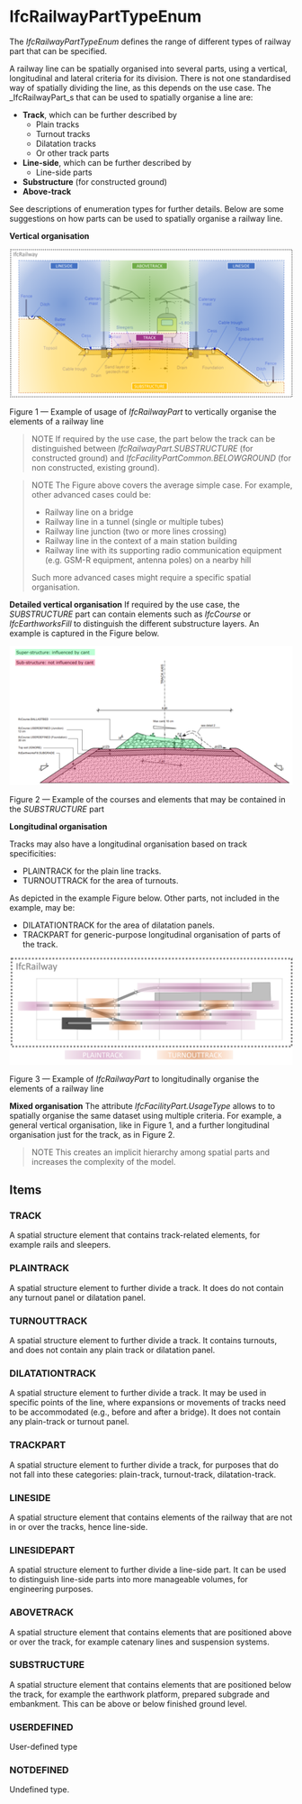 # IfcRailwayPartTypeEnum

The _IfcRailwayPartTypeEnum_ defines the range of different types of railway part that can be specified.
<!-- end of short definition -->


A railway line can be spatially organised into several parts, using a vertical, longitudinal and lateral criteria for its division. There is not one standardised way of spatially dividing the line, as this depends on the use case. The _IfcRailwayPart_s that can be used to spatially organise a line are:

- **Track**, which can be further described by
  - Plain tracks
  - Turnout tracks
  - Dilatation tracks
  - Or other track parts
- **Line-side**, which can be further described by
  - Line-side parts
- **Substructure** (for constructed ground)
- **Above-track**

See descriptions of enumeration types for further details. Below are some suggestions on how parts can be used to spatially organise a railway line.

**Vertical organisation**

![Railway part vertical organisation](../../../../figures/IfcRailwayPartTypeEnum-global.png)

Figure 1 — Example of usage of _IfcRailwayPart_ to vertically organise the elements of a railway line

> NOTE If required by the use case, the part below the track can be distinguished between _IfcRailwayPart.SUBSTRUCTURE_ (for constructed ground) and _IfcFacilityPartCommon.BELOWGROUND_ (for non constructed, existing ground).

> NOTE The Figure above covers the average simple case. For example, other advanced cases could be:
> * Railway line on a bridge
> * Railway line in a tunnel (single or multiple tubes)
> * Railway line junction (two or more lines crossing)
> * Railway line in the context of a main station building
> * Railway line with its supporting radio communication equipment (e.g. GSM-R equipment, antenna poles) on a nearby hill
> 
> Such more advanced cases might require a specific spatial organisation.

**Detailed vertical organisation**
If required by the use case, the *SUBSTRUCTURE* part can contain elements such as _IfcCourse_ or _IfcEarthworksFill_ to distinguish the different substructure layers. An example is captured in the Figure below.

![Railway part detailed vertical organisation](../../../../figures/IfcRailwayPartTypeEnum-substructure.png)

Figure 2 — Example of the courses and elements that may be contained in the *SUBSTRUCTURE* part 

**Longitudinal organisation**

Tracks may also have a longitudinal organisation based on track specificities:

* PLAINTRACK for the plain line tracks.
* TURNOUTTRACK for the area of turnouts.

As depicted in the example Figure below. Other parts, not included in the example, may be:
* DILATATIONTRACK for the area of dilatation panels.
* TRACKPART for generic-purpose longitudinal organisation of parts of the track.

![Railway part longitudinal organisation](../../../../figures/IfcRailwayPartTypeEnum-track.png)

Figure 3 — Example of _IfcRailwayPart_ to longitudinally organise the elements of a railway line

**Mixed organisation**
The attribute _IfcFacilityPart.UsageType_ allows to to spatially organise the same dataset using multiple criteria. For example, a general vertical organisation, like in Figure 1, and a further longitudinal organisation just for the track, as in Figure 2. 

> NOTE This creates an implicit hierarchy among spatial parts and increases the complexity of the model.

## Items

### TRACK
A spatial structure element that contains track-related elements, for example rails and sleepers.

### PLAINTRACK
A spatial structure element to further divide a track. It does do not contain any turnout panel or dilatation panel.

### TURNOUTTRACK
A spatial structure element to further divide a track. It contains turnouts, and does not contain any plain track or dilatation panel.

### DILATATIONTRACK
A spatial structure element to further divide a track. It may be used in specific points of the line, where expansions or movements of tracks need to be accommodated (e.g., before and after a bridge). It does not contain any plain-track or turnout panel.

### TRACKPART
A spatial structure element to further divide a track, for purposes that do not fall into these categories: plain-track, turnout-track, dilatation-track.

### LINESIDE
A spatial structure element that contains elements of the railway that are not in or over the tracks, hence line-side.

### LINESIDEPART
A spatial structure element to further divide a line-side part. It can be used to distinguish line-side parts into more manageable volumes, for engineering purposes.

### ABOVETRACK
A spatial structure element that contains elements that are positioned above or over the track, for example catenary lines and suspension systems.

### SUBSTRUCTURE
A spatial structure element that contains elements that are positioned below the track, for example the earthwork platform, prepared subgrade and embankment. This can be above or below finished ground level. 

### USERDEFINED
User-defined type

### NOTDEFINED
Undefined type.
